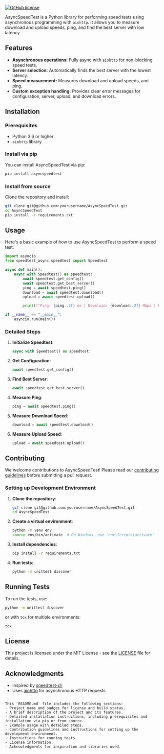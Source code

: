 
[![GitHub license](https://img.shields.io/badge/license-MIT-blue.svg)](https://github.com/yourusername/AsyncSpeedTest/blob/main/LICENSE)


AsyncSpeedTest is a Python library for performing speed tests using asynchronous programming with `aiohttp`. It allows you to measure download and upload speeds, ping, and find the best server with low latency.

## Features

- **Asynchronous operations:** Fully async with `aiohttp` for non-blocking speed tests.
- **Server selection:** Automatically finds the best server with the lowest latency.
- **Speed measurement:** Measures download and upload speeds, and ping.
- **Custom exception handling:** Provides clear error messages for configuration, server, upload, and download errors.

## Installation

### Prerequisites

- Python 3.6 or higher
- `aiohttp` library

### Install via pip

You can install AsyncSpeedTest via pip:

```bash
pip install asyncspeedtest
```

### Install from source

Clone the repository and install:

```bash
git clone git@github.com:yourusername/AsyncSpeedTest.git
cd AsyncSpeedTest
pip install -r requirements.txt
```

## Usage

Here's a basic example of how to use AsyncSpeedTest to perform a speed test:

```python
import asyncio
from speedtest_async.speedtest import Speedtest

async def main():
    async with Speedtest() as speedtest:
        await speedtest.get_config()
        await speedtest.get_best_server()
        ping = await speedtest.ping()
        download = await speedtest.download()
        upload = await speedtest.upload()

        print(f"Ping: {ping:.2f} ms | Download: {download:.2f} Mbps | Upload: {upload:.2f} Mbps")

if __name__ == "__main__":
    asyncio.run(main())
```

### Detailed Steps

1. **Initialize Speedtest**:
   ```python
   async with Speedtest() as speedtest:
   ```

2. **Get Configuration**:
   ```python
   await speedtest.get_config()
   ```

3. **Find Best Server**:
   ```python
   await speedtest.get_best_server()
   ```

4. **Measure Ping**:
   ```python
   ping = await speedtest.ping()
   ```

5. **Measure Download Speed**:
   ```python
   download = await speedtest.download()
   ```

6. **Measure Upload Speed**:
   ```python
   upload = await speedtest.upload()
   ```

## Contributing

We welcome contributions to AsyncSpeedTest! Please read our [contributing guidelines](CONTRIBUTING.md) before submitting a pull request.

### Setting up Development Environment

1. **Clone the repository**:
   ```bash
   git clone git@github.com:yourusername/AsyncSpeedTest.git
   cd AsyncSpeedTest
   ```

2. **Create a virtual environment**:
   ```bash
   python -m venv env
   source env/bin/activate  # On Windows, use `env\Scripts\activate`
   ```

3. **Install dependencies**:
   ```bash
   pip install -r requirements.txt
   ```

4. **Run tests**:
   ```bash
   python -m unittest discover
   ```

## Running Tests

To run the tests, use:

```bash
python -m unittest discover
```

or with `tox` for multiple environments:

```bash
tox
```

## License

This project is licensed under the MIT License - see the [LICENSE](LICENSE) file for details.

## Acknowledgments

- Inspired by [speedtest-cli](https://github.com/sivel/speedtest-cli)
- Uses [aiohttp](https://github.com/aio-libs/aiohttp) for asynchronous HTTP requests
```

This `README.md` file includes the following sections:
- Project name and badges for license and build status.
- A brief description of the project and its features.
- Detailed installation instructions, including prerequisites and installation via pip or from source.
- Example usage with detailed steps.
- Contribution guidelines and instructions for setting up the development environment.
- Instructions for running tests.
- License information.
- Acknowledgments for inspiration and libraries used.
